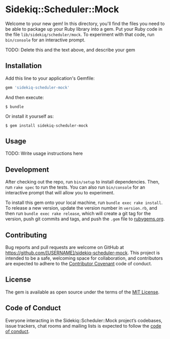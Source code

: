 # Sidekiq::Scheduler::Mock

Welcome to your new gem! In this directory, you'll find the files you need to be able to package up your Ruby library into a gem. Put your Ruby code in the file `lib/sidekiq/scheduler/mock`. To experiment with that code, run `bin/console` for an interactive prompt.

TODO: Delete this and the text above, and describe your gem

## Installation

Add this line to your application's Gemfile:

```ruby
gem 'sidekiq-scheduler-mock'
```

And then execute:

    $ bundle

Or install it yourself as:

    $ gem install sidekiq-scheduler-mock

## Usage

TODO: Write usage instructions here

## Development

After checking out the repo, run `bin/setup` to install dependencies. Then, run `rake spec` to run the tests. You can also run `bin/console` for an interactive prompt that will allow you to experiment.

To install this gem onto your local machine, run `bundle exec rake install`. To release a new version, update the version number in `version.rb`, and then run `bundle exec rake release`, which will create a git tag for the version, push git commits and tags, and push the `.gem` file to [rubygems.org](https://rubygems.org).

## Contributing

Bug reports and pull requests are welcome on GitHub at https://github.com/[USERNAME]/sidekiq-scheduler-mock. This project is intended to be a safe, welcoming space for collaboration, and contributors are expected to adhere to the [Contributor Covenant](http://contributor-covenant.org) code of conduct.

## License

The gem is available as open source under the terms of the [MIT License](https://opensource.org/licenses/MIT).

## Code of Conduct

Everyone interacting in the Sidekiq::Scheduler::Mock project’s codebases, issue trackers, chat rooms and mailing lists is expected to follow the [code of conduct](https://github.com/[USERNAME]/sidekiq-scheduler-mock/blob/master/CODE_OF_CONDUCT.md).
